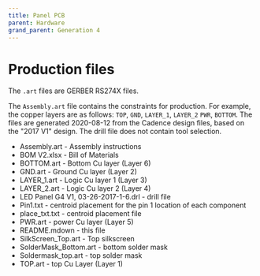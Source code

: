 ```yaml
---
title: Panel PCB
parent: Hardware
grand_parent: Generation 4
---
```


# Production files

The `.art` files are GERBER RS274X files.

The `Assembly.art` file contains the constraints for production. For example, the copper layers are as follows: `TOP`, `GND`, `LAYER_1`, `LAYER_2` `PWR`, `BOTTOM`. The files are generated 2020-08-12 from the Cadence design files, based on the "2017 V1" design. The drill file does not contain tool selection. 

* Assembly.art - Assembly instructions
* BOM V2.xlsx - Bill of Materials
* BOTTOM.art - Bottom Cu layer (Layer 6)
* GND.art - Ground Cu layer (Layer 2)
* LAYER_1.art - Logic Cu layer 1 (Layer 3)
* LAYER_2.art - Logic Cu layer 2 (Layer 4)
* LED Panel G4 V1, 03-26-2017-1-6.drl - drill file
* Pin1.txt - centroid placement for the pin 1 location of each component
* place_txt.txt - centroid placement file
* PWR.art - power Cu layer (Layer 5)
* README.mdown - this file
* SilkScreen_Top.art - Top silkscreen
* SolderMask_Bottom.art - bottom solder mask
* Soldermask_top.art - top solder mask
* TOP.art - top Cu Layer (Layer 1)